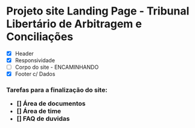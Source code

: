 # Projeto site Landing Page - Tribunal Libertário de Arbitragem e Conciliações

- [x] Header 
- [x] Responsividade
- [ ] Corpo do site - ENCAMINHANDO
- [x] Footer c/ Dados 

<h3>Tarefas para a finalização do site:

- [] Área de documentos
- [] Área de time
- [] FAQ de duvidas

</h3>